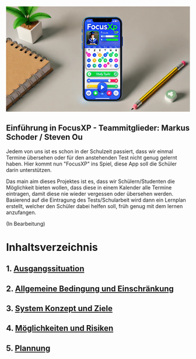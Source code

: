 ![FocusXP](focus_logo1.png)

## Einführung in FocusXP - Teammitglieder: Markus Schoder / Steven Ou

Jedem von uns ist es schon in der Schulzeit passiert, dass wir einmal Termine übersehen oder für den anstehenden Test nicht genug gelernt haben. Hier kommt nun "FocusXP" ins Spiel, diese App soll die Schüler darin unterstützen. 

Das main aim dieses Projektes ist es, dass wir Schülern/Studenten die Möglichkeit bieten wollen, dass diese in einem Kalender alle Termine eintragen, damit diese nie wieder vergessen oder übersehen werden. Basierend auf die Eintragung des Tests/Schularbeit wird dann ein Lernplan erstellt, welcher den Schüler dabei helfen soll, früh genug mit dem lernen anzufangen.

(In Bearbeitung)

# Inhaltsverzeichnis

## 1. [Ausgangssituation](/Workspace/Ausgangssituation.md) 
## 2. [Allgemeine Bedingung und Einschränkung](/Workspace/Allgemeine-Bedingungen-Und-Einschränkung.md)
## 3. [System Konzept und Ziele](/Workspace/Systemkonzept-Und-Ziele.md)
## 4. [Möglichkeiten und Risiken](/Workspace/Möglichkeiten-Und-Risiken.md)
## 5. [Plannung](/Workspace/Planung.md)

